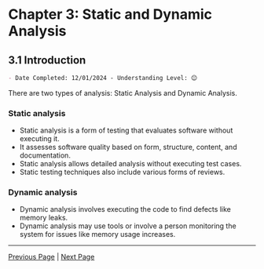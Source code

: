 # Chapter 3: Static and Dynamic Analysis

## 3.1 Introduction

```markdown
- Date Completed: 12/01/2024 - Understanding Level: 😊
```

There are two types of analysis: Static Analysis and Dynamic Analysis.

### Static analysis

- Static analysis is a form of testing that evaluates software without executing it.
- It assesses software quality based on form, structure, content, and documentation.
- Static analysis allows detailed analysis without executing test cases.
- Static testing techniques also include various forms of reviews.

### Dynamic analysis

- Dynamic analysis involves executing the code to find defects like memory leaks.
- Dynamic analysis may use tools or involve a person monitoring the system for issues like memory usage increases.

---

[Previous Page](../2-white-box-test-techniques/2.8-selecting-a-white-box-test-technique.md) | [Next Page](3.2-static-analysis.md)
